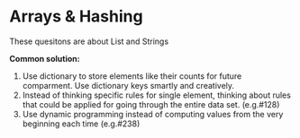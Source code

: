 # Arrays & Hashing

These quesitons are about List and Strings

**Common solution:**
1. Use dictionary to store elements like their counts for future comparment. Use dictionary keys smartly and creatively. 
2. Instead of thinking specific rules for single element, thinking about rules that could be applied for going through the entire data set. (e.g.#128)
3. Use dynamic programming instead of computing values from the very beginning each time (e.g.#238)
